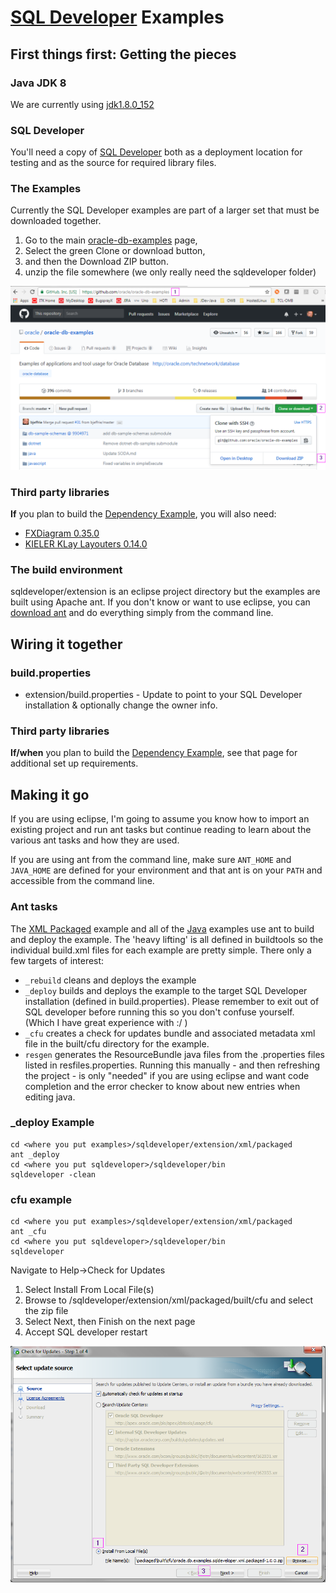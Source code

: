 # [SQL Developer](http://www.oracle.com/technetwork/developer-tools/sql-developer/) Examples

## First things first: Getting the pieces

### Java JDK 8
We are currently using [jdk1.8.0_152](http://www.oracle.com/technetwork/java/javase/downloads/java-archive-javase8-2177648.html)

### SQL Developer
You'll need a copy of [SQL Developer](http://www.oracle.com/technetwork/developer-tools/sql-developer/) both as a deployment location for testing and as the source for required library files.

### The Examples
Currently the SQL Developer examples are part of a larger set that must be downloaded together. 

1. Go to the main [oracle-db-examples](https://github.com/oracle/oracle-db-examples) page, 
2. Select the green Clone or download button, 
3. and then the Download ZIP button.
4. unzip the file somewhere (we only really need the sqldeveloper folder)

![get examples image](images/get-examples.png)

### Third party libraries
**If** you plan to build the [Dependency Example](https://github.com/oracle/oracle-db-examples/tree/master/sqldeveloper/extension/java/DependencyExample), you will also need:
* [FXDiagram 0.35.0](http://dl.bintray.com/jankoehnlein/FXDiagram/standalone/fxdiagram-jars-0.35.0.zip "fxdiagram-jars-0.35.0.zip")  
* [KIELER KLay Layouters 0.14.0](http://rtsys.informatik.uni-kiel.de/~kieler/files/release_pragmatics_2015-02/klay/klay_2015-02.jar "klay_2015-02.jar")

### The build environment
sqldeveloper/extension is an eclipse project directory but the examples are built using Apache ant. If you don't know or want to use eclipse, you can [download ant](https://ant.apache.org/bindownload.cgi) and do everything simply from the command line.

 
## Wiring it together
### build.properties
* extension/build.properties - Update to point to your SQL Developer installation & optionally change the owner info.

### Third party libraries
**If/when** you plan to build the [Dependency Example](https://github.com/oracle/oracle-db-examples/tree/master/sqldeveloper/extension/java/DependencyExample), see that page for additional set up requirements.

## Making it go
If you are using eclipse, I'm going to assume you know how to import an existing project and run ant tasks but continue reading to learn about the various ant tasks and how they are used.

If you are using ant from the command line, make sure `ANT_HOME` and `JAVA_HOME` are defined for your environment and that ant is on your `PATH` and accessible from the command line.

### Ant tasks
The [XML Packaged](xml/packaged) example and all of the [Java](java) examples use ant to build and deploy the example. The 'heavy lifting' is all defined in buildtools so the individual build.xml files for each example are pretty simple. There only a few targets of interest:
* `_rebuild` cleans and deploys the example
* `_deploy` builds and deploys the example to the target SQL Developer installation (defined in build.properties). Please remember to exit out of SQL developer before running this so you don't confuse yourself. (Which I have great experience with :/ )
* `_cfu` creates a check for updates bundle and associated metadata xml file in the built/cfu directory for the example. 
* `resgen` generates the ResourceBundle java files from the .properties files listed in resfiles.properties. Running this manually - and then refreshing the project - is only "needed" if you are using eclipse and want code completion and the error checker to know about new entries when editing java.

### _deploy Example
```
cd <where you put examples>/sqldeveloper/extension/xml/packaged
ant _deploy
cd <where you put sqldeveloper>/sqldeveloper/bin
sqldeveloper -clean
```

### cfu example
```
cd <where you put examples>/sqldeveloper/extension/xml/packaged
ant _cfu
cd <where you put sqldeveloper>/sqldeveloper/bin
sqldeveloper
```
Navigate to Help->Check for Updates
1. Select Install From Local File(s)
2. Browse to <where you put examples>/sqldeveloper/extension/xml/packaged/built/cfu and select the zip file
3. Select Next, then Finish on the next page
4. Accept SQL developer restart

![cfu-install-local image 1](images/cfu-install-local-1.png)




